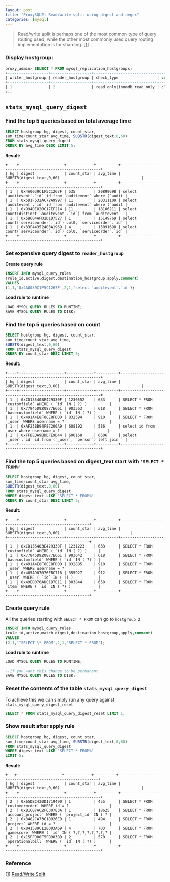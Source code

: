 ```yaml
---
layout: post
title: "ProxySQL2: Read/write split using digest and regex"
categories: [mysql]
---
```

> Read/write split is perhaps one of the most common type of query routing used, while the other most commonly used query routing implementation is for sharding. [[1]]

### Display hostgroup:
```sql
proxy_admin> SELECT * FROM mysql_replication_hostgroups;
+------------------+------------------+----------------------------+----------+
| writer_hostgroup | reader_hostgroup | check_type                 | comment  |
+------------------+------------------+----------------------------+----------+
| 1                | 2                | read_only|innodb_read_only | cluster1 |
+--
```

##  `stats_mysql_query_digest`

### Find the top 5 queries based on total average time

```sql
SELECT hostgroup hg, digest, count_star,
sum_time/count_star avg_time, SUBSTR(digest_text,0,60)
FROM stats_mysql_query_digest
ORDER BY avg_time DESC LIMIT 5;
```
**Result:**
```
+----+--------------------+------------+----------+-------------------------------------------------------------+
| hg | digest             | count_star | avg_time | SUBSTR(digest_text,0,60)                                    |
+----+--------------------+------------+----------+-------------------------------------------------------------+
| 1  | 0x4A0039C1F5C1267F | 535        | 20899698 | select `auditevent`.`id` id from `auditevent` where (`audit |
| 1  | 0x5D1F532AC72A9997 | 11         | 20311109 | select `auditevent`.`id` id from `auditevent` where (`audit |
| 1  | 0x994DE820C17EF214 | 11         | 18106211 | select count(distinct `auditevent`.`id`) from `auditevent`  |
| 1  | 0x5B604AFD2D1D7527 | 1          | 15149769 | select count(`serviceorder`.`id`) col0, `serviceorder`.`id` |
| 1  | 0x33F44352403A1969 | 4          | 15091698 | select count(`serviceorder`.`id`) col0, `serviceorder`.`id` |
+----+--------------------+------------+----------+-------------------------------------------------------------+
```

### Set expensive query digest to `reader_hostgroup`

**Create query rule**
```sql
INSERT INTO mysql_query_rules
(rule_id,active,digest,destination_hostgroup,apply,comment)
VALUES
(1,1,'0x4A0039C1F5C1267F',2,1,'select `auditevent`.`id');
```

**Load rule to runtime**
```sql
LOAD MYSQL QUERY RULES TO RUNTIME;
SAVE MYSQL QUERY RULES TO DISK;
```


### Find the top 5 queries based on count

```sql
SELECT hostgroup hg, digest, count_star,
sum_time/count_star avg_time,
SUBSTR(digest_text,0,60)
FROM stats_mysql_query_digest
ORDER BY count_star DESC LIMIT 5;
```

**Result:**
```
+----+--------------------+------------+----------+-------------------------------------------------------------+
| hg | digest             | count_star | avg_time | SUBSTR(digest_text,0,60)                                    |
+----+--------------------+------------+----------+-------------------------------------------------------------+
| 1  | 0xCD135403E429330F | 1230552    | 633      | SELECT * FROM `customfield` WHERE ( `id` IN ( ?) )          |
| 1  | 0x77845D920877E661 | 903363     | 618      | SELECT * FROM `basecustomfield` WHERE ( `id` IN ( ?) )      |
| 1  | 0x491A4E8F8CE8FD0D | 832594     | 910      | SELECT * FROM `_user` WHERE username = ?                    |
| 1  | 0xAF23BB94F87200A9 | 608192     | 586      | select id from _user where username = ?                     |
| 1  | 0xFFBEDA9BDDFE9D44 | 600168     | 6506     | select `_user`.`id` id from (`_user`, `person`) left join ` |
+----+--------------------+------------+----------+-------------------------------------------------------------+
```


### Find the top 5 queries based on digest_text start with `'SELECT * FROM%'`

```sql
SELECT hostgroup hg, digest, count_star,
sum_time/count_star avg_time,
SUBSTR(digest_text,0,60)
FROM stats_mysql_query_digest
WHERE digest_text LIKE 'SELECT * FROM%'
ORDER BY count_star DESC LIMIT 5;
```

**Result:**
```
+----+--------------------+------------+----------+--------------------------------------------------------+
| hg | digest             | count_star | avg_time | SUBSTR(digest_text,0,60)                               |
+----+--------------------+------------+----------+--------------------------------------------------------+
| 1  | 0xCD135403E429330F | 1231223    | 633      | SELECT * FROM `customfield` WHERE ( `id` IN ( ?) )     |
| 1  | 0x77845D920877E661 | 903642     | 618      | SELECT * FROM `basecustomfield` WHERE ( `id` IN ( ?) ) |
| 1  | 0x491A4E8F8CE8FD0D | 832885     | 910      | SELECT * FROM `_user` WHERE username = ?               |
| 1  | 0x405AD87076FBC718 | 355927     | 912      | SELECT * FROM `_user` WHERE ( `id` IN ( ?) )           |
| 1  | 0x49ED076ADC1D7E11 | 303844     | 658      | SELECT * FROM `item` WHERE ( `id` IN ( ?) )            |
+----+--------------------+------------+----------+--------------------------------------------------------+
```

### Create query rule
 All the queries starting with `SELECT * FROM` can go to `hostgroup 2`
```sql
INSERT INTO mysql_query_rules
(rule_id,active,match_digest,destination_hostgroup,apply,comment)
VALUES
(2,1,'^SELECT \* FROM',2,1,'SELECT * FROM');
```

**Load rule to runtime**
```sql
LOAD MYSQL QUERY RULES TO RUNTIME;

--if you want this change to be permanent
SAVE MYSQL QUERY RULES TO DISK;
```

###  Reset the contents of the table `stats_mysql_query_digest`
To achieve this we can simply run any query against `stats_mysql_query_digest_reset`
```sql
SELECT * FROM stats_mysql_query_digest_reset LIMIT 1;
```


### Show result after apply rule
```sql
SELECT hostgroup hg, digest, count_star,
sum_time/count_star avg_time, SUBSTR(digest_text,0,60)
FROM stats_mysql_query_digest
WHERE digest_text LIKE 'SELECT * FROM%'  
LIMIT 5;
```
**Result:**
```
+---+--------------------+------------+----------+-------------------------------------------------------------+
| hg | digest             | count_star | avg_time | SUBSTR(digest_text,0,60)                                    |
+----+--------------------+------------+----------+-------------------------------------------------------------+
| 2  | 0x65DBC430D1719490 | 1          | 455      | SELECT * FROM `customerorder` WHERE id = ?                  |
| 2  | 0xB1C07AC2FC307E3A | 1          | 18625    | SELECT * FROM `account_project` WHERE ( `project_id` IN ( ? |
| 2  | 0x3482CA73C1D926ED | 1          | 494      | SELECT * FROM `project` WHERE id = ?                        |
| 2  | 0x841589C12E003A69 | 4          | 703      | SELECT * FROM `gamescore` WHERE ( `id` IN ( ?,?,?,?,?,?,?,? |
| 2  | 0x15FFD00F5FD983BD | 2          | 570      | SELECT * FROM `operationalbill` WHERE ( `id` IN ( ?) )      |
+----+--------------------+------------+----------+-------------------------------------------------------------+
```

### Reference
[[1]] [Read/Write Split][1]


[1]: https://proxysql.com/documentation/proxysql-read-write-split-howto/ "Read/Write Split"
